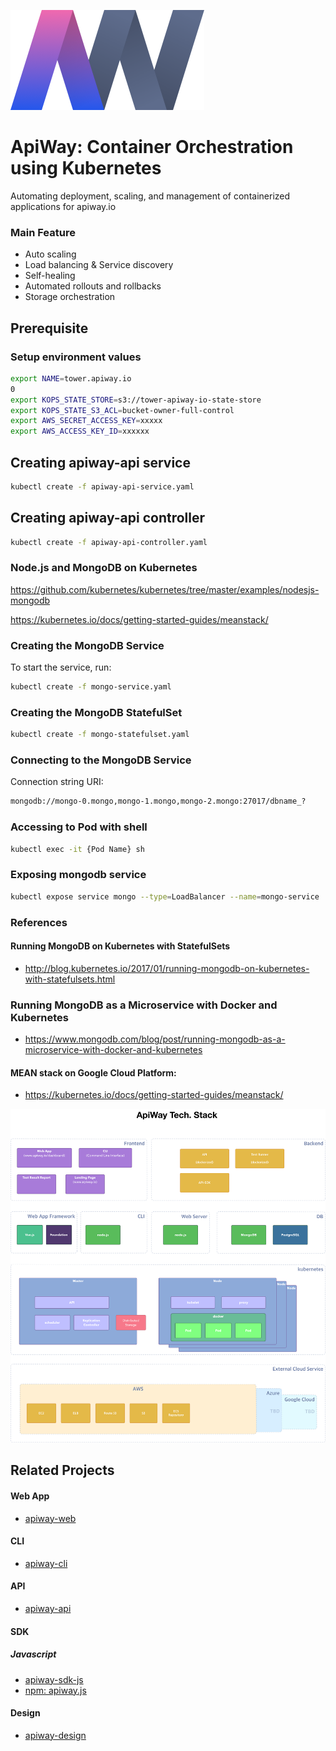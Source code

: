 ![logo](https://github.com/ApiWay/apiway-design/blob/master/img/logo.png)

# ApiWay: Container Orchestration using Kubernetes
Automating deployment, scaling, and management of containerized applications for apiway.io

### Main Feature
* Auto scaling
* Load balancing & Service discovery
* Self-healing
* Automated rollouts and rollbacks
* Storage orchestration

## Prerequisite
### Setup environment values
```sh
export NAME=tower.apiway.io
0
export KOPS_STATE_STORE=s3://tower-apiway-io-state-store
export KOPS_STATE_S3_ACL=bucket-owner-full-control
export AWS_SECRET_ACCESS_KEY=xxxxx
export AWS_ACCESS_KEY_ID=xxxxxx
```


## Creating apiway-api service
```sh
kubectl create -f apiway-api-service.yaml
```

## Creating apiway-api controller
```sh
kubectl create -f apiway-api-controller.yaml
```



### Node.js and MongoDB on Kubernetes
   
https://github.com/kubernetes/kubernetes/tree/master/examples/nodesjs-mongodb

https://kubernetes.io/docs/getting-started-guides/meanstack/


### Creating the MongoDB Service
To start the service, run:

```sh
kubectl create -f mongo-service.yaml
```

### Creating the MongoDB StatefulSet
```sh
kubectl create -f mongo-statefulset.yaml
```

### Connecting to the MongoDB Service
Connection string URI:
```sh
mongodb://mongo-0.mongo,mongo-1.mongo,mongo-2.mongo:27017/dbname_?
```

### Accessing to Pod with shell
```sh
kubectl exec -it {Pod Name} sh
```

### Exposing mongodb service
```sh
kubectl expose service mongo --type=LoadBalancer --name=mongo-service
```


### References
#### Running MongoDB on Kubernetes with StatefulSets
- http://blog.kubernetes.io/2017/01/running-mongodb-on-kubernetes-with-statefulsets.html
### Running MongoDB as a Microservice with Docker and Kubernetes
- https://www.mongodb.com/blog/post/running-mongodb-as-a-microservice-with-docker-and-kubernetes
#### MEAN stack on Google Cloud Platform:
- https://kubernetes.io/docs/getting-started-guides/meanstack/


![ApiWay Tech. Stack](https://github.com/ApiWay/apiway-cli/blob/master/docs/img/apiway_tech_stack.png)


## Related Projects
#### Web App
* [apiway-web](https://github.com/ApiWay/apiway-web)
#### CLI
* [apiway-cli](https://github.com/ApiWay/apiway-cli)
#### API
* [apiway-api](https://github.com/ApiWay/apiway-api)
#### SDK
##### Javascript
* [apiway-sdk-js](https://github.com/ApiWay/apiway-sdk-js)
* [npm: apiway.js](https://www.npmjs.com/package/apiway.js)
#### Design
* [apiway-design](https://github.com/ApiWay/apiway-design)

